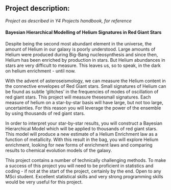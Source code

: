## Project description:
_Project as described in Y4 Projects handbook, for reference_

#### Bayesian Hierarchical Modelling of Helium Signatures in Red Giant Stars

Despite being the second most abundant element in the universe, the 
amount of Helium in our galaxy is poorly understood. Large amounts of 
Helium were produced during Big-Bang nucleosynthesis and since then, 
Helium has been enriched by production in stars. But Helium abundances 
in stars are very difficult to measure. This leaves us, so to speak, in 
the dark on helium enrichment - until now.

With the advent of asteroseismology, we can measure the Helium content 
in the connective envelopes of Red Giant stars. Small signatures of 
Helium can be found as subtle ‘glitches’ in the frequencies of modes of 
oscillation of red giant stars. This project will measure thesesmall 
signatures. Each measure of helium on a star-by-star basis will have 
large, but not too large, uncertainties. For this reason you will 
leverage the power of the ensemble by using thousands of red giant 
stars.

In order to interpret your star-by-star results, you will construct a 
Bayesian Hierarchical Model which will be applied to thousands of red 
giant stars. This model will produce a new estimate of a Helium Enrichment law as a function of metallicity. With this result in the bag, you will explore Helium enrichment, looking for new forms of enrichment laws and comparing results to chemical evolution models of the galaxy.

This project contains a number of technically challenging methods. To make a success of this project you will need to be proficient in statistics and coding - if not at the start of the project, certainly by the end. Open to any MSci student. Excellent statistical skills and very strong programming skills would be very useful for this project.
